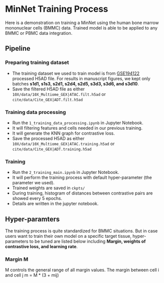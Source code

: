 # MinNet Training Process
Here is a demonstration on training a MinNet using the human bone marrow mononuclear cells (BMMC) data. Trained model is able to be applied to any BMMC or PBMC data integration.

## Pipeline

### Preparing training dataset
* The training dataset we used to train model is from [GSE194122](https://www.ncbi.nlm.nih.gov/geo/query/acc.cgi?acc=GSE194122) processed H5AD file.
For results in manuscript figures, we kept only batches **s1d1, s1s3, s2d1, s2d4, s2d5, s3d3, s3d6, and s3d10**.
* Save the filtered H5AD file as either `10X/data/10X_Multiome_GEX|ATAC.filt.h5ad` or `cite/data/Cite_GEX|ADT.filt.h5ad`

### Training data processing
* Run the `1_training_data_processing.ipynb` in Jupyter Notebook.
* It will filtering features and cells needed in our previous training.
* It will generate the KNN graph for contrastive loss.
* Save the processed H5AD as either `10X/data/10X_Multiome_GEX|ATAC.training.h5ad` or `cite/data/Cite_GEX|ADT.training.h5ad`

### Training
* Run the `2_training_main.ipynb` in Jupyter Notebook.
* It will perform the training process with default hyper-parameter (the parameter we used).
* Trained weights are saved in `ckpts/`
* During training, histogram of distances between contrastive pairs are showed every 5 epochs.
* Details are written in the jupyter notebook.



## Hyper-paramters
The training process is quite standardized for BMMC situations. But in case users want to train their own model on a specific target tissue, hyper-parameters to be tuned are listed below including **Margin, weights of contrastive loss, and learning rate**.

### Margin M
M controls the general range of all margin values. The margin between cell i and cell j m = M * (3 + mij) 



